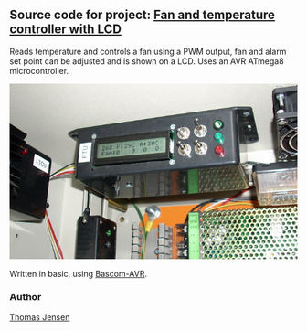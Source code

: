 ## Source code for project: [Fan and temperature controller with LCD](https://link.stdout.no/Q)

Reads temperature and controls a fan using a PWM output, fan and alarm set point can be adjusted and is shown on a LCD. Uses an AVR ATmega8 microcontroller.

![Fan and temperature controller with LCD](image.jpg)

Written in basic, using [Bascom-AVR](http://www.mcselec.com/).

### Author
[Thomas Jensen](https://thomas.stdout.no)
